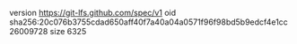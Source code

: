 version https://git-lfs.github.com/spec/v1
oid sha256:20c076b3755cdad650aff40f7a40a04a0571f96f98bd5b9edcf4e1cc26009728
size 6325
